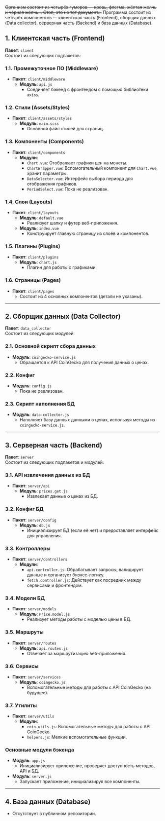 ~~Организм состоит из четырёх гуморов — кровь, флегма, жёлтая желчь и чёрная желчь... Стоп, это не тот документ...~~
Программа состоит из четырёх компонентов — клиентская часть (Frontend), сборщик данных (Data collector), серверная часть (Backend) и база данных (Database).


## 1. Клиентская часть (Frontend)
**Пакет**: `client`  
Состоит из следующих подпакетов:

### 1.1. Промежуточное ПО (Middleware)
- **Пакет**: `client/middleware`  
  - **Модуль**: `api.js`  
    - Соединяет бэкенд с фронтендом с помощью библиотеки `axios`.

### 1.2. Стили (Assets/Styles)
- **Пакет**: `client/assets/styles`  
  - **Модуль**: `main.scss`  
    - Основной файл стилей для страниц.

### 1.3. Компоненты (Components)
- **Пакет**: `client/components`  
  - **Модули**:  
    - `Chart.vue`: Отображает графики цен на монеты.  
    - `ChartWrapper.vue`: Вспомогательный компонент для `Chart.vue`, хранит параметры.  
    - `DataSelector.vue`: Интерфейс выбора периода для отображения графиков.  
    - `PeriodSelect.vue`: Пока не реализован.

### 1.4. Слои (Layouts)
- **Пакет**: `client/layouts`  
  - **Модуль**: `default.vue`  
    - Реализует шапку и футер веб-приложения.  
  - **Модуль**: `index.vue`  
    - Конструирует главную страницу из слоёв и компонентов.

### 1.5. Плагины (Plugins)
- **Пакет**: `client/plugins`  
  - **Модуль**: `chart.js`  
    - Плагин для работы с графиками.

### 1.6. Страницы (Pages)
- **Пакет**: `client/pages`  
  - Состоит из 4 основных компонентов (детали не указаны).

---

## 2. Сборщик данных (Data Collector)
**Пакет**: `data_collector`  
Состоит из следующих модулей:

### 2.1. Основной скрипт сбора данных
- **Модуль**: `coingecko-service.js`  
  - Обращается к API CoinGecko для получения данных о ценах.

### 2.2. Конфиг
- **Модуль**: `config.js`  
  - Пока не реализован.

### 2.3. Скрипт наполнения БД
- **Модуль**: `data-collector.js`  
  - Наполняет базу данных данными о ценах, используя методы из `coingecko-service.js`.

---

## 3. Серверная часть (Backend)
**Пакет**: `server`  
Состоит из следующих подпакетов и модулей:

### 3.1. API извлечения данных из БД
- **Пакет**: `server/api`  
  - **Модуль**: `prices.get.js`  
    - Извлекает данные о ценах из БД.

### 3.2. Конфиг БД
- **Пакет**: `server/config`  
  - **Модуль**: `db.js`  
    - Инициализирует БД (если её нет) и предоставляет интерфейс для управления.

### 3.3. Контроллеры
- **Пакет**: `server/controllers`  
  - **Модули**:  
    - `api.controller.js`: Обрабатывает запросы, валидирует данные и организует бизнес-логику.  
    - `fetch.controller.js`: Действует как посредник между сервисами и фронтендом.

### 3.4. Модели БД
- **Пакет**: `server/models`  
  - **Модуль**: `Price.model.js`  
    - Реализует методы работы с моделью цены в БД.

### 3.5. Маршруты
- **Пакет**: `server/routes`  
  - **Модуль**: `api.routes.js`  
    - Отвечает за маршрутизацию веб-приложения.

### 3.6. Сервисы
- **Пакет**: `server/services`  
  - **Модуль**: `coingecko.js`  
    - Вспомогательные методы для работы с API CoinGecko (на будущее).

### 3.7. Утилиты
- **Пакет**: `server/utils`  
  - **Модули**:  
    - `coin-utils.js`: Вспомогательные методы для работы с API CoinGecko.  
    - `helpers.js`: Мелкие вспомогательные функции.

### Основные модули бэкенда
- **Модуль**: `app.js`  
  - Инициализирует приложение, проверяет доступность методов, API и БД.  
- **Модуль**: `server.js`  
  - Запускает приложение, инициализируя все компоненты.

---

## 4. База данных (Database)
- Отсутствует в публичном репозитории.